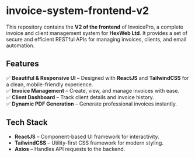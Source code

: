 # invoice-system-frontend-v2
This repository contains the **V2 of the frontend** of InvoicePro, a complete invoice and client management system for **HexWeb Ltd**. It provides a set of secure and efficient RESTful APIs for managing invoices, clients, and email automation.  

## Features  
✅ **Beautiful & Responsive UI** – Designed with **ReactJS** and **TailwindCSS** for a clean, mobile-friendly experience.  
✅ **Invoice Management** – Create, view, and manage invoices with ease.  
✅ **Client Dashboard** – Track client details and invoice history.  
✅ **Dynamic PDF Generation** – Generate professional invoices instantly.  

## Tech Stack  
- **ReactJS** – Component-based UI framework for interactivity.  
- **TailwindCSS** – Utility-first CSS framework for modern styling.  
- **Axios** – Handles API requests to the backend.  

